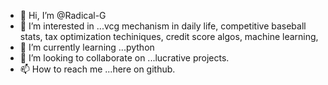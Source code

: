 - 👋 Hi, I’m @Radical-G
- 👀 I’m interested in ...vcg mechanism in daily life, competitive baseball stats, tax optimization techiniques, credit score algos, machine learning, 
- 🌱 I’m currently learning ...python
- 💞️ I’m looking to collaborate on ...lucrative projects. 
- 📫 How to reach me ...here on github. 

<!---
Radical-G/Radical-G is a ✨ special ✨ repository because its `README.md` (this file) appears on your GitHub profile.
You can click the Preview link to take a look at your changes.
--->
